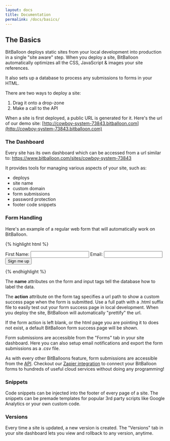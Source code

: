 ```yaml
---
layout: docs
title: Documentation
permalink: /docs/basics/
---
```


## The Basics

BitBalloon deploys static sites from your local development into production in a single "site aware" step. When you deploy a site, BitBalloon automatically optimizes all the CSS, JavaScript & images your site references.

It also sets up a database to process any submissions to forms in your HTML.

There are two ways to deploy a site:

 1. Drag it onto a drop-zone
 2. Make a call to the API

When a site is first deployed, a public URL is generated for it. Here's the url of our demo site: [http://cowboy-system-73843.bitballoon.com](http://cowboy-system-73843.bitballoon.com)


### The Dashboard

Every site has its own dashboard which can be accessed from a url similar to:
https://www.bitballoon.com/sites/cowboy-system-73843

It provides tools for managing various aspects of your site, such as:

* deploys
* site name
* custom domain
* form submissions
* password protection
* footer code snippets



<a name="form-handling"/></a>
### Form Handling

Here's an example of a regular web form that will automatically work on BitBalloon.


{% highlight html %}
<form name="signup" action="thank-you.html">
  First Name: <input type="text" name="first_name">
  Email: <input type="email" name="email">
  <button>Sign me up</button>
</form>
{% endhighlight %}

The <strong>name</strong> attributes on the form and input tags tell the database how to label the data.


The <strong>action</strong> attribute on the form tag specifies a url path to show a custom success page when the form is submitted. Use a full path with a .html suffix file to easily test out your form success page in local development. When you deploy the site, BitBalloon will automatically "prettify" the url.

If the form action is left blank, or the html page you are pointing it to does not exist, a default BitBalloon form success page will be shown.

Form submissions are accessible from the "Forms" tab in your site dashboard. Here you can also setup email notifications and export the form submissions as a .csv file.

As with every other BitBalloons feature, form submissions are accessible from the <a href="https://github.com/BitBalloon/bitballoon-api">API</a>. Checkout our <a href="/docs/zapier">Zapier integration</a> to connect your BitBalloon forms to hundreds of useful cloud services without doing any programming!


### Snippets

Code snippets can be injected into the footer of every page of a site. The snippets can be premade templates for popular 3rd party scripts like Google Analytics or your own custom code.


### Versions

Every time a site is updated, a new version is created. The "Versions" tab in your site dashboard lets you view and rollback to any version, anytime.